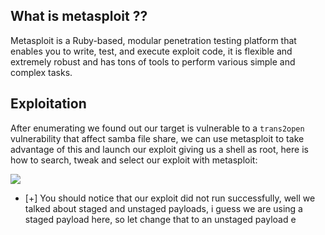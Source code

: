 ## What is metasploit ??

Metasploit is a Ruby-based, modular penetration testing platform that enables you to write, test, and execute exploit code, it is flexible and extremely robust and has tons of tools to perform various simple and complex tasks.

## Exploitation

After enumerating we found out our target is vulnerable to a `trans2open` vulnerability that affect samba file share, we can use metasploit to take advantage of this and launch our exploit giving us a shell as root, here is how to search, tweak and select our exploit with metasploit:

![](https://i.imgur.com/cKhuJoH.gif)

- [+] You should notice that our exploit did not run successfully, well we talked about staged and unstaged payloads, i guess we are using a staged payload here, so let change that to an unstaged payload e